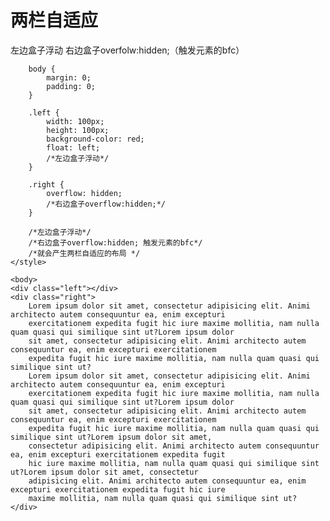 # 两栏自适应

左边盒子浮动   右边盒子overfolw:hidden;（触发元素的bfc）



        body {
            margin: 0;
            padding: 0;
        }
    
        .left {
            width: 100px;
            height: 100px;
            background-color: red;
            float: left;
            /*左边盒子浮动*/
        }
    
        .right {
            overflow: hidden;
            /*右边盒子overflow:hidden;*/
        }
    
        /*左边盒子浮动*/
        /*右边盒子overflow:hidden; 触发元素的bfc*/
        /*就会产生两栏自适应的布局 */
    </style>
```
<body>
<div class="left"></div>
<div class="right">
    Lorem ipsum dolor sit amet, consectetur adipisicing elit. Animi architecto autem consequuntur ea, enim excepturi
    exercitationem expedita fugit hic iure maxime mollitia, nam nulla quam quasi qui similique sint ut?Lorem ipsum dolor
    sit amet, consectetur adipisicing elit. Animi architecto autem consequuntur ea, enim excepturi exercitationem
    expedita fugit hic iure maxime mollitia, nam nulla quam quasi qui similique sint ut?
    Lorem ipsum dolor sit amet, consectetur adipisicing elit. Animi architecto autem consequuntur ea, enim excepturi
    exercitationem expedita fugit hic iure maxime mollitia, nam nulla quam quasi qui similique sint ut?Lorem ipsum dolor
    sit amet, consectetur adipisicing elit. Animi architecto autem consequuntur ea, enim excepturi exercitationem
    expedita fugit hic iure maxime mollitia, nam nulla quam quasi qui similique sint ut?Lorem ipsum dolor sit amet,
    consectetur adipisicing elit. Animi architecto autem consequuntur ea, enim excepturi exercitationem expedita fugit
    hic iure maxime mollitia, nam nulla quam quasi qui similique sint ut?Lorem ipsum dolor sit amet, consectetur
    adipisicing elit. Animi architecto autem consequuntur ea, enim excepturi exercitationem expedita fugit hic iure
    maxime mollitia, nam nulla quam quasi qui similique sint ut?
</div>
```